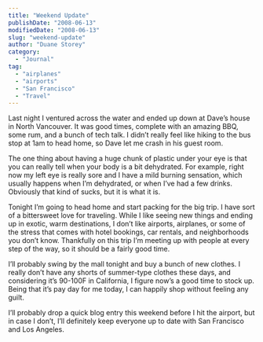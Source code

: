 ```yaml
---
title: "Weekend Update"
publishDate: "2008-06-13"
modifiedDate: "2008-06-13"
slug: "weekend-update"
author: "Duane Storey"
category:
  - "Journal"
tag:
  - "airplanes"
  - "airports"
  - "San Francisco"
  - "Travel"
---
```


Last night I ventured across the water and ended up down at Dave’s house in North Vancouver. It was good times, complete with an amazing BBQ, some rum, and a bunch of tech talk. I didn’t really feel like hiking to the bus stop at 1am to head home, so Dave let me crash in his guest room.

The one thing about having a huge chunk of plastic under your eye is that you can really tell when your body is a bit dehydrated. For example, right now my left eye is really sore and I have a mild burning sensation, which usually happens when I’m dehydrated, or when I’ve had a few drinks. Obviously that kind of sucks, but it is what it is.

Tonight I’m going to head home and start packing for the big trip. I have sort of a bittersweet love for traveling. While I like seeing new things and ending up in exotic, warm destinations, I don’t like airports, airplanes, or some of the stress that comes with hotel bookings, car rentals, and neighborhoods you don’t know. Thankfully on this trip I’m meeting up with people at every step of the way, so it should be a fairly good time.

I’ll probably swing by the mall tonight and buy a bunch of new clothes. I really don’t have any shorts of summer-type clothes these days, and considering it’s 90-100F in California, I figure now’s a good time to stock up. Being that it’s pay day for me today, I can happily shop without feeling any guilt.

I’ll probably drop a quick blog entry this weekend before I hit the airport, but in case I don’t, I’ll definitely keep everyone up to date with San Francisco and Los Angeles.